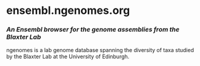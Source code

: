 # ensembl.ngenomes.org


### *An Ensembl browser for the genome assemblies from the Blaxter Lab*

ngenomes is a lab genome database spanning the diversity of taxa studied by the Blaxter Lab at the University of Edinburgh.
